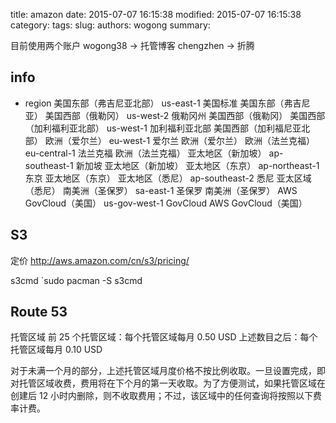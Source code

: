 title: amazon
date: 2015-07-07 16:15:38
modified: 2015-07-07 16:15:38
category: 
tags: 
slug: 
authors: wogong
summary: 

目前使用两个账户
wogong38 -> 托管博客
chengzhen -> 折腾

## info

* region
美国东部（弗吉尼亚北部）	us-east-1	美国标准	美国东部（弗吉尼亚）
美国西部（俄勒冈）	us-west-2	俄勒冈州	美国西部（俄勒冈）
美国西部（加利福利亚北部）	us-west-1	加利福利亚北部	美国西部（加利福尼亚北部）
欧洲（爱尔兰）	eu-west-1	爱尔兰	欧洲（爱尔兰）
欧洲（法兰克福）	eu-central-1	法兰克福	欧洲（法兰克福）
亚太地区（新加坡）	ap-southeast-1	新加坡	亚太地区（新加坡）
亚太地区（东京）	ap-northeast-1	东京	亚太地区（东京）
亚太地区（悉尼）	ap-southeast-2	悉尼	亚太区域（悉尼）
南美洲（圣保罗）	sa-east-1	圣保罗	南美洲（圣保罗）
AWS GovCloud（美国）	us-gov-west-1	GovCloud	AWS GovCloud（美国）


## S3
定价 <http://aws.amazon.com/cn/s3/pricing/>

s3cmd `sudo pacman -S s3cmd

## Route 53
托管区域
前 25 个托管区域：每个托管区域每月 0.50 USD
上述数目之后：每个托管区域每月 0.10 USD

对于未满一个月的部分，上述托管区域月度价格不按比例收取。一旦设置完成，即对托管区域收费，费用将在下个月的第一天收取。为了方便测试，如果托管区域在创建后 12 小时内删除，则不收取费用；不过，该区域中的任何查询将按照以下费率计费。

